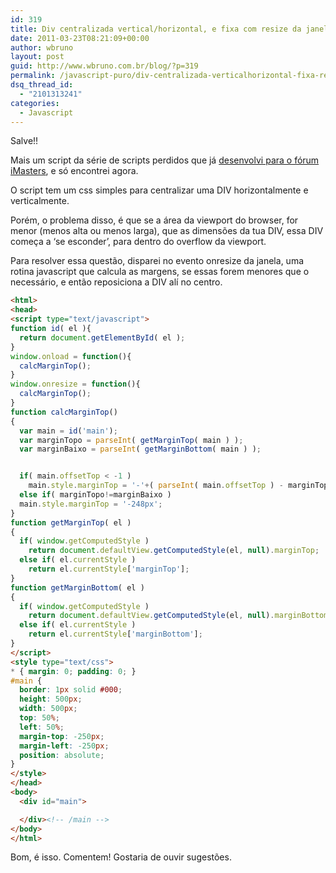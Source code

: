 ```yaml
---
id: 319
title: Div centralizada vertical/horizontal, e fixa com resize da janela
date: 2011-03-23T08:21:09+00:00
author: wbruno
layout: post
guid: http://www.wbruno.com.br/blog/?p=319
permalink: /javascript-puro/div-centralizada-verticalhorizontal-fixa-resize-janela/
dsq_thread_id:
  - "2101313241"
categories:
  - Javascript
---
```

Salve!!

Mais um script da série de scripts perdidos que já <a href="http://forum.imasters.com.br/topic/422036-centralizado-vertical-e-horinzontal-apenas-no-safari/page__view__findpost__p__1664388" target="_blank">desenvolvi para o fórum iMasters</a>, e só encontrei agora.

O script tem um css simples para centralizar uma DIV horizontalmente e verticalmente.

Porém, o problema disso, é que se a área da viewport do browser, for menor (menos alta ou menos larga), que as dimensões da tua DIV, essa DIV começa a &#8216;se esconder&#8217;, para dentro do overflow da viewport.

Para resolver essa questão, disparei no evento onresize da janela, uma rotina javascript que calcula as margens, se essas forem menores que o necessário, e então reposiciona a DIV alí no centro.

<!--more-->

``` html
<html>
<head>
<script type="text/javascript">
function id( el ){
  return document.getElementById( el );
}
window.onload = function(){
  calcMarginTop();
}
window.onresize = function(){
  calcMarginTop();
}
function calcMarginTop()
{
  var main = id('main');
  var marginTopo = parseInt( getMarginTop( main ) );
  var marginBaixo = parseInt( getMarginBottom( main ) );


  if( main.offsetTop < -1 )
    main.style.marginTop = '-'+( parseInt( main.offsetTop ) - marginTopo )+'px';
  else if( marginTopo!=marginBaixo )
  main.style.marginTop = '-248px';
}
function getMarginTop( el )
{
  if( window.getComputedStyle )
    return document.defaultView.getComputedStyle(el, null).marginTop;
  else if( el.currentStyle )
    return el.currentStyle['marginTop'];
}
function getMarginBottom( el )
{
  if( window.getComputedStyle )
    return document.defaultView.getComputedStyle(el, null).marginBottom;
  else if( el.currentStyle )
    return el.currentStyle['marginBottom'];
}
</script>
<style type="text/css">
* { margin: 0; padding: 0; }
#main {
  border: 1px solid #000;
  height: 500px;
  width: 500px;
  top: 50%;
  left: 50%;
  margin-top: -250px;
  margin-left: -250px;
  position: absolute;
}
</style>
</head>
<body>
  <div id="main">

  </div><!-- /main -->
</body>
</html>
```

Bom, é isso. Comentem! Gostaria de ouvir sugestões.
